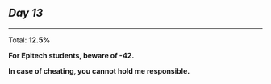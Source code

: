 *Day 13*
---

---
Total: **12.5%**

**For Epitech students, beware of -42.**

**In case of cheating, you cannot hold me responsible.**
